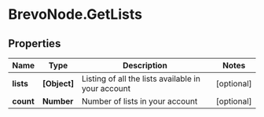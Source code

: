 # BrevoNode.GetLists

## Properties
Name | Type | Description | Notes
------------ | ------------- | ------------- | -------------
**lists** | **[Object]** | Listing of all the lists available in your account | [optional] 
**count** | **Number** | Number of lists in your account | [optional] 


